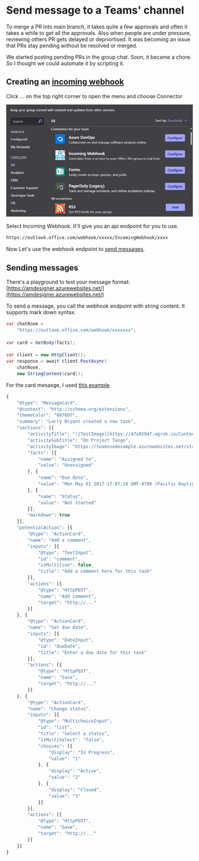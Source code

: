 # Send message to a Teams' channel

To merge a PR into main branch, it takes quite a few approvals and often it takes a while to get all the approvals. Also when people are under pressure, reviewing others PR gets delayed or depriortised. It was becoming an issue that PRs stay pending without be resolved or merged. 

We started posting pending PRs in the group chat. Soon, it became a chore. So I thought we could automate it by scripting it.

## Creating an [incoming webhook](https://docs.microsoft.com/en-us/microsoftteams/platform/webhooks-and-connectors/how-to/add-incoming-webhook)

Click ... on the top right corner to open the menu and choose Connector

![](.gitbook/assets/image%20%2814%29.png)

Select Incoming Webhook. It'll give you an api endpoint for you to use.

```bash
https://outlook.office.com/webhook/xxxxx/IncomingWebhook/xxxx
```

Now Let's use the webhook endpoint to [send messages](https://docs.microsoft.com/en-us/microsoftteams/platform/webhooks-and-connectors/how-to/connectors-using).

## Sending messages

There's a playground to test your message format: [https://amdesigner.azurewebsites.net/](https://amdesigner.azurewebsites.net/)

To send a message, you call the webhook endpoint with string content. It supports mark down syntax.

```csharp
var chatRoom =
    "https://outlook.office.com/webhook/xxxxxxx";

var card = GetBody(facts);

var client = new HttpClient();
var response = await client.PostAsync(
    chatRoom,
    new StringContent(card));

```

For the card mesasge, I used [this example](https://docs.microsoft.com/en-us/microsoftteams/platform/webhooks-and-connectors/how-to/connectors-using).

```javascript
{
    "@type": "MessageCard",
    "@context": "http://schema.org/extensions",
    "themeColor": "0076D7",
    "summary": "Larry Bryant created a new task",
    "sections": [{
        "activityTitle": "![TestImage](https://47a92947.ngrok.io/Content/Images/default.png)Larry Bryant created a new task",
        "activitySubtitle": "On Project Tango",
        "activityImage": "https://teamsnodesample.azurewebsites.net/static/img/image5.png",
        "facts": [{
            "name": "Assigned to",
            "value": "Unassigned"
        }, {
            "name": "Due date",
            "value": "Mon May 01 2017 17:07:18 GMT-0700 (Pacific Daylight Time)"
        }, {
            "name": "Status",
            "value": "Not started"
        }],
        "markdown": true
    }],
    "potentialAction": [{
        "@type": "ActionCard",
        "name": "Add a comment",
        "inputs": [{
            "@type": "TextInput",
            "id": "comment",
            "isMultiline": false,
            "title": "Add a comment here for this task"
        }],
        "actions": [{
            "@type": "HttpPOST",
            "name": "Add comment",
            "target": "http://..."
        }]
    }, {
        "@type": "ActionCard",
        "name": "Set due date",
        "inputs": [{
            "@type": "DateInput",
            "id": "dueDate",
            "title": "Enter a due date for this task"
        }],
        "actions": [{
            "@type": "HttpPOST",
            "name": "Save",
            "target": "http://..."
        }]
    }, {
        "@type": "ActionCard",
        "name": "Change status",
        "inputs": [{
            "@type": "MultichoiceInput",
            "id": "list",
            "title": "Select a status",
            "isMultiSelect": "false",
            "choices": [{
                "display": "In Progress",
                "value": "1"
            }, {
                "display": "Active",
                "value": "2"
            }, {
                "display": "Closed",
                "value": "3"
            }]
        }],
        "actions": [{
            "@type": "HttpPOST",
            "name": "Save",
            "target": "http://..."
        }]
    }]
}
```





